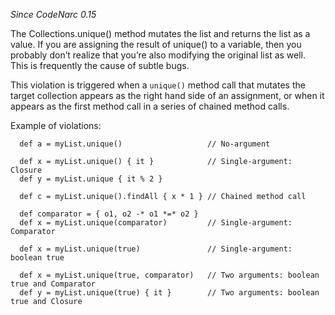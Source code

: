 *Since CodeNarc 0.15*

The Collections.unique() method mutates the list and returns the list as
a value. If you are assigning the result of unique() to a variable, then
you probably don’t realize that you’re also modifying the original list
as well. This is frequently the cause of subtle bugs.

This violation is triggered when a `unique()` method call that mutates
the target collection appears as the right hand side of an assignment,
or when it appears as the first method call in a series of chained
method calls.

Example of violations:

      def a = myList.unique()                   // No-argument

      def x = myList.unique() { it }            // Single-argument: Closure
      def y = myList.unique { it % 2 }

      def c = myList.unique().findAll { x * 1 } // Chained method call

      def comparator = { o1, o2 -* o1 *=* o2 }
      def x = myList.unique(comparator)         // Single-argument: Comparator

      def x = myList.unique(true)               // Single-argument: boolean true

      def x = myList.unique(true, comparator)   // Two arguments: boolean true and Comparator
      def y = myList.unique(true) { it }        // Two arguments: boolean true and Closure
